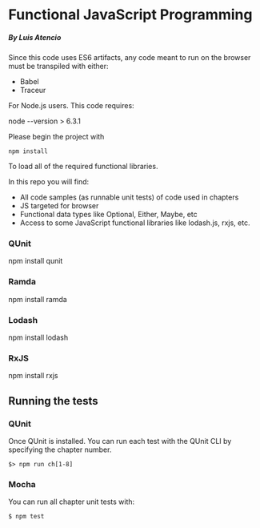# Functional JavaScript Programming
##### By Luis Atencio

Since this code uses ES6 artifacts, any code meant to run on the browser must be transpiled with either:

* Babel
* Traceur

For Node.js users. This code requires:

node --version > 6.3.1

Please begin the project with

~~~
npm install
~~~

To load all of the required functional libraries.

In this repo you will find:

* All code samples (as runnable unit tests) of code used in chapters
* JS targeted for browser
* Functional data types like Optional, Either, Maybe, etc
* Access to some JavaScript functional libraries like lodash.js, rxjs, etc.

### QUnit
npm install qunit

### Ramda
npm install ramda

### Lodash
npm install lodash

### RxJS
npm install rxjs


## Running the tests

### QUnit
Once QUnit is installed. You can run each test with the QUnit CLI by specifying the chapter number.
~~~
$> npm run ch[1-8]
~~~

### Mocha
You can run all chapter unit tests with:

```
$ npm test
```